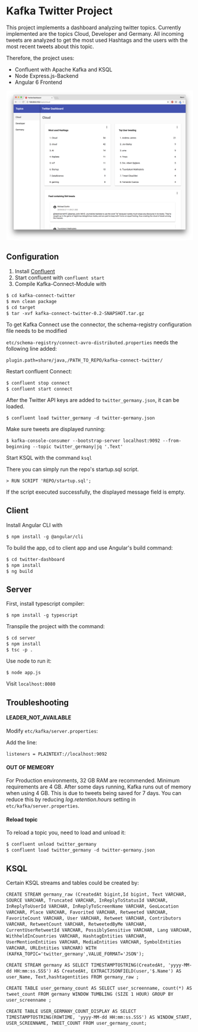 # Kafka Twitter Project

This project implements a dashboard analyzing twitter topics. Currently implemented are the topics Cloud, Developer and Germany. All incoming tweets are analyzed to get the most used Hashtags and the users with the most recent tweets about this topic.

Therefore, the project uses:

* Confluent with Apache Kafka and KSQL
* Node Express.js-Backend
* Angular 6 Frontend

![](img/screenshot.png)

## Configuration

1. Install [Confluent](http://confluent.io)
2. Start confluent with `confluent start`
3. Compile Kafka-Connect-Module with 

```
$ cd kafka-connect-twitter 
$ mvn clean package
$ cd target
$ tar -xvf kafka-connect-twitter-0.2-SNAPSHOT.tar.gz
```
To get Kafka Connect use the connector, the schema-registry configuration file needs to be modified

`etc/schema-registry/connect-avro-distributed.properties` needs the following line added: 

```
plugin.path=share/java,/PATH_TO_REPO/kafka-connect-twitter/
```

Restart confluent Connect:

```
$ confluent stop connect
$ confluent start connect
```

After the Twitter API keys are added to `twitter_germany.json`, it can be loaded.

```
$ confluent load twitter_germany -d twitter-germany.json
```

Make sure tweets are displayed running:

```
$ kafka-console-consumer --bootstrap-server localhost:9092 --from-beginning --topic twitter_germany|jq '.Text'
```

Start KSQL with the command `ksql`

There you can simply run the repo's startup.sql script.

```
> RUN SCRIPT 'REPO/startup.sql';
```

If the script executed successfully, the displayed message field is empty.

## Client

Install Angular CLI with 

```
$ npm install -g @angular/cli
```

To build the app, cd to client app and use Angular's build command:

```
$ cd twitter-dashboard
$ npm install
$ ng build
```

## Server

First, install typescript compiler:

```
$ npm install -g typescript
```

Transpile the project with the command:

```
$ cd server
$ npm install
$ tsc -p .
``` 

Use node to run it:

```
$ node app.js
```

Visit `localhost:8080`

## Troubleshooting

#### LEADER\_NOT\_AVAILABLE

Modify `etc/kafka/server.properties`:

Add the line:

```
listeners = PLAINTEXT://localhost:9092
```

#### OUT OF MEMEORY

For Production environments, 32 GB RAM are recommended. Minimum requirements are 4 GB.
After some days running, Kafka runs out of memory when using 4 GB. This is due to tweets being saved for 7 days. You can reduce this by reducing *log.retention.hours* setting in `etc/kafka/server.properties`. 

#### Reload topic

To reload a topic you, need to load and unload it:

```
$ confluent unload twitter_germany
$ confluent load twitter_germany -d twitter-germany.json
```

## KSQL

Certain KSQL streams and tables could be created by:

```
CREATE STREAM germany_raw (CreatedAt bigint,Id bigint, Text VARCHAR, SOURCE VARCHAR, Truncated VARCHAR, InReplyToStatusId VARCHAR, InReplyToUserId VARCHAR, InReplyToScreenName VARCHAR, GeoLocation VARCHAR, Place VARCHAR, Favorited VARCHAR, Retweeted VARCHAR, FavoriteCount VARCHAR, User VARCHAR, Retweet VARCHAR, Contributors VARCHAR, RetweetCount VARCHAR, RetweetedByMe VARCHAR, CurrentUserRetweetId VARCHAR, PossiblySensitive VARCHAR, Lang VARCHAR, WithheldInCountries VARCHAR, HashtagEntities VARCHAR, UserMentionEntities VARCHAR, MediaEntities VARCHAR, SymbolEntities VARCHAR, URLEntities VARCHAR) WITH (KAFKA_TOPIC='twitter_germany',VALUE_FORMAT='JSON');
```
```
CREATE STREAM germany AS SELECT TIMESTAMPTOSTRING(CreatedAt, 'yyyy-MM-dd HH:mm:ss.SSS') AS CreatedAt, EXTRACTJSONFIELD(user,'$.Name') AS user_Name, Text,hashtagentities FROM germany_raw ;
```

```
CREATE TABLE user_germany_count AS SELECT user_screenname, count(*) AS  tweet_count FROM germany WINDOW TUMBLING (SIZE 1 HOUR) GROUP BY user_screenname ;
```

```
CREATE TABLE USER_GERMANY_COUNT_DISPLAY AS SELECT TIMESTAMPTOSTRING(ROWTIME, 'yyyy-MM-dd HH:mm:ss.SSS') AS WINDOW_START, USER_SCREENNAME, TWEET_COUNT FROM user_germany_count;
```


